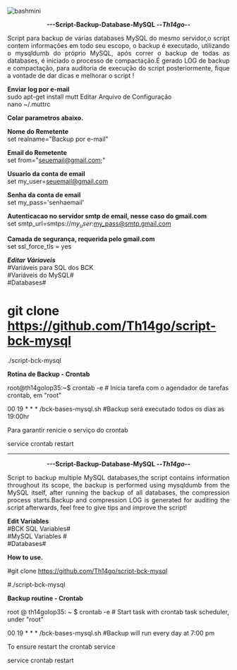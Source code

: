 ![bashmini](https://user-images.githubusercontent.com/12428027/37692278-5515c1cc-2c96-11e8-9542-b4502ff6a310.png)
<p align="center"><b>---Script-Backup-Database-MySQL --<i>Th14go--</b></center> </i>

<p align="justify">Script para backup de várias databases MySQL do mesmo servidor,o script contem informações em todo seu escopo,
o backup é executado, utilizando o mysqldumb do próprio MySQL, após correr o backup de todas as
databases, é iniciado o processo de compactação.É gerado LOG de backup e compactação, para auditoria
de execução do script posteriormente, fique a vontade de dar dicas e melhorar o script !</p>

<b>Enviar log por e-mail</b></br>
sudo apt-get install mutt 
Editar Arquivo de Configuração</br>
nano ~/.muttrc

<b>Colar parametros abaixo.</b></br>

<b>Nome do Remetente</b></br>
set realname="Backup por e-mail"

<b>Email do Remetente</b></br>
set from="seuemail@gmail.com;"

<b>Usuario da conta de email</b></br>
set my_user=seuemail@gmail.com

<b>Senha da conta de email</b></br>
set my_pass='senhaemail'

<b>Autenticacao no servidor smtp de email, nesse caso do gmail.com</b></br>
set smtp_url=smtps://$my_user:$my_pass@smtp.gmail.com

<b>Camada de segurança, requerida pelo gmail.com</b></br>
set ssl_force_tls = yes


<b><i>Editar Váriaveis</b></i><br>
#Variáveis para SQL dos BCK<br>
#Variáveis do MySQL#<br>
#Databases#<br>


# git clone https://github.com/Th14go/script-bck-mysql 

./script-bck-mysql<br>

<b>Rotina de Backup - Crontab<br></b>

root@th14golop35:~$  crontab -e   # Inicia tarefa com o agendador de tarefas crontab, em "root"<br>

00 19 * * * /bck-bases-mysql.sh #Backup será executado todos os dias as 19:00hr<br>

Para garantir renicie o serviço do crontab<br>

service crontab restart<br>


---------------------------------------------------------------------------------------------------------------------------------
<p align="center"><b>---Script-Backup-Database-MySQL --<i>Th14go--</b></center> </i>

<p align="justify">Script to backup multiple MySQL databases,the script contains information throughout its scope,
the backup is performed using mysqldumb from the MySQL itself, after running the backup of all
databases, the compression process starts.Backup and compression LOG is generated for auditing
the script afterwards, feel free to give tips and improve the script!</p>

<b>Edit Variables</br></b>
#BCK SQL Variables#</br>
#MySQL Variables #</br>
#Databases#</br>

<b>How to use.</br></b>

#git clone https://github.com/Th14go/script-bck-mysql

#./script-bck-mysql

<b>Backup routine - Crontab<br></b>

root @ th14golop35: ~ $ crontab -e # Start task with crontab task scheduler, under "root"

00 19 * * * /bck-bases-mysql.sh #Backup will run every day at 7:00 pm

To ensure restart the crontab service

service crontab restart

